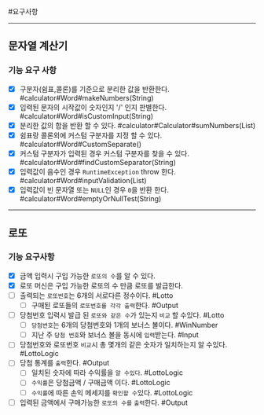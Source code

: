 #요구사항

-----

## 문자열 계산기
### 기능 요구 사항
 - [x] 구분자(쉼표,콜론)를 기준으로 분리한 값을 반환한다. #calculator#Word#makeNumbers(String)
 - [x] 입력된 문자의 시작값이 숫자인지 '/' 인지 판별한다. #calculator#Word#isCustomInput(String)
 - [x] 분리한 값의 합을 반환 할 수 있다. #calculator#Calculator#sumNumbers(List)
 - [x] 쉼표랑 콜론외에 커스텀 구분자를 지정 할 수 있다. #calculator#Word#CustomSeparate()
 - [x] 커스텀 구분자가 입력된 경우 커스텀 구분자를 찾을 수 있다. #calculator#Word#findCustomSeparator(String)
 - [x] 입력값이 음수인 경우 `RuntimeException` throw 한다. #calculator#Word#inputValidation(List)
 - [x] 입력값이 빈 문자열 또는 `NULL`인 경우 `0`을 반환 한다. #calculator#Word#emptyOrNullTest(String)

----------

## 로또
### 기능 요구사항

- [x] 금액 입력시 구입 가능한 `로또의 수`를 알 수 있다.
- [x] 로또 머신은 구입 가능한 로또의 수 만큼 로또를 발급한다.
- [ ] 출력되는 `로또번호`는 6개의 서로다른 정수이다. #Lotto
  - [ ] 구매된 로또들의 `로또번호를 각각 출력`한다. #Output
- [ ] 당첨번호 입력시 발급 된 `로또와 같은 수`가 있는지 `비교` 할 수있다. #Lotto
  - [ ] `당첨번호`는 6개의 당첨번호와 1개의 보너스 볼이다. #WinNumber
  - [ ] 지난 주 `당첨 번호`와 보너스 볼을 동시에 `입력`받는다. #Input
- [ ] 당첨번호와 로또번호 `비교`시 총 몇개의 같은 숫자가 일치하는지 알 수있다. #LottoLogic
- [ ] 당첨 통계를 `출력`한다. #Output
  - [ ] 일치된 숫자에 따라 수익률을 `알 수있다`. #LottoLogic
  - [ ] `수익률`은 당첨금액 / 구매금액 이다. #LottoLogic
  - [ ] `수익률`에 따른 손익 메세지를 `확인할 수`있다. #LottoLogic
- [ ] 입력된 금액에서 구매가능한 `로또의 수를` `출력`한다. #Output